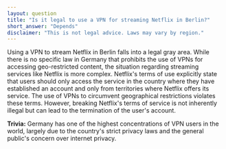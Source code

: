 ```yaml
---
layout: question
title: "Is it legal to use a VPN for streaming Netflix in Berlin?"
short_answer: "Depends"
disclaimer: "This is not legal advice. Laws may vary by region."
---
```


Using a VPN to stream Netflix in Berlin falls into a legal gray area. While there is no specific law in Germany that prohibits the use of VPNs for accessing geo-restricted content, the situation regarding streaming services like Netflix is more complex. Netflix's terms of use explicitly state that users should only access the service in the country where they have established an account and only from territories where Netflix offers its service. The use of VPNs to circumvent geographical restrictions violates these terms. However, breaking Netflix's terms of service is not inherently illegal but can lead to the termination of the user's account.

**Trivia:** Germany has one of the highest concentrations of VPN users in the world, largely due to the country's strict privacy laws and the general public's concern over internet privacy.
